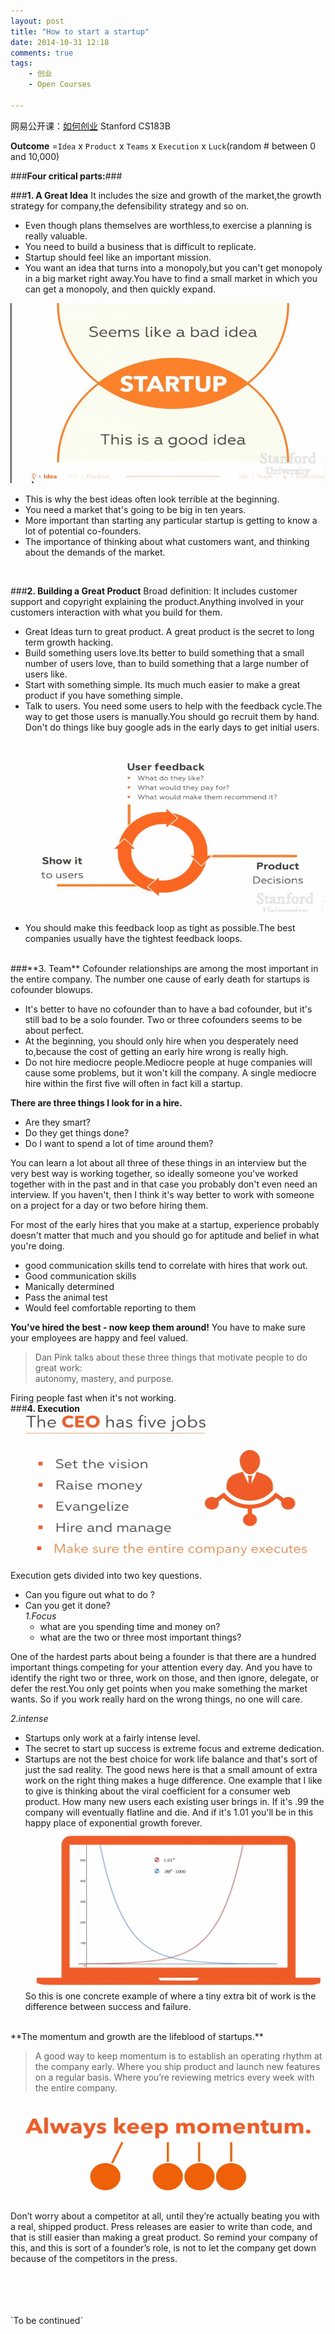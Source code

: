 ```yaml
---
layout: post
title: "How to start a startup"
date: 2014-10-31 12:18
comments: true
tags: 
	- 创业
	- Open Courses

---
```

网易公开课：[如何创业](http://v.163.com/special/opencourse/startup.html) Stanford CS183B

**Outcome** =`Idea` x `Product` x `Teams` x `Execution` x `Luck`(random # between 0 and 10,000)

###**Four critical parts:**###

###**1. A Great Idea**
It includes the size and growth of the market,the growth strategy for company,the defensibility strategy and so on.

- Even though plans themselves are worthless,to exercise a planning is really valuable.
- You need to build a business that is difficult to replicate.
- Startup should feel like an important mission.
- You want an idea that turns into a monopoly,but you can't get monopoly in a big market right away.You have to find a small market in which you can get a monopoly, and then quickly expand.
<!--more-->
![](https://raw.githubusercontent.com/thddaniel/Myblog/master/image/startup/1.jpg)
- This is why the best ideas often look terrible at the beginning.
- You need a market that's going to be big in ten years.
- More important than starting any particular startup is getting to know a lot of potential co-founders.
- The importance of thinking about what customers want, and thinking about the demands of the market.
<br>

###**2. Building a Great Product**
Broad definition: It includes customer support and copyright explaining the product.Anything involved in your customers interaction with what you build for them. 

- Great Ideas turn to great product. A great product is the secret to long term growth hacking.
- Build something users love.Its better to build something that a small number of users love, than to build something that a large number of users like. 
- Start with something simple. Its much much easier to make a great product if you have something simple.
- Talk to users. You need some users to help with the feedback cycle.The way to get those users is manually.You should go recruit them by hand. Don't do things like buy google ads in the early days to get initial users.

![](https://raw.githubusercontent.com/thddaniel/Myblog/master/image/startup/2a.jpg)

- You should make this feedback loop as tight as possible.The best companies usually have the tightest feedback loops.

<br>
###**3. Team**
Cofounder relationships are among the most important in the entire company. The number one cause of early death for startups is cofounder blowups.

-  It's better to have no cofounder than to have a bad cofounder, but it's still bad to be a solo founder. Two or three cofounders seems to be about perfect. 
-  At the beginning, you should only hire when you desperately need to,because the cost of getting an early hire wrong is really high. 
-  Do not hire mediocre people.Mediocre people at huge companies will cause some problems, but it won't kill the company. A single mediocre hire within the first five will often in fact kill a startup.

**There are three things I look for in a hire.** 

- Are they smart? 
- Do they get things done? 
- Do I want to spend a lot of time around them?

You can learn a lot about all three of these things in an interview but the very best way is working together, so ideally someone you've worked together with in the past and in that case you probably don't even need an interview. If you haven't, then I think it's way better to work with someone on a project for a day or two before hiring them. 

For most of the early hires that you make at a startup, experience probably doesn't matter that much and you should go for aptitude and belief in what you're doing. 

- good communication skills tend to correlate with hires that work out.
- Good communication skills
- Manically determined
- Pass the animal test
- Would feel comfortable reporting to them

**You've hired the best - now keep them around!**
You have to make sure your employees are happy and feel valued.

> Dan Pink talks about these three things that motivate people to do great work:   
 autonomy, mastery, and purpose.

Firing people fast when it's not working.
<br>
###**4. Execution**
![](https://raw.githubusercontent.com/thddaniel/Myblog/master/image/startup/3.jpg)

Execution gets divided into two key questions. 

- Can you figure out what to do ?
- Can you get it done?
<br>    *1.Focus*
    - what are you spending time and money on?
    - what are the two or three most important things?
    
One of the hardest parts about being a founder is that there are a hundred important things competing for your attention every day. And you have to identify the right two or three, work on those, and then ignore, delegate, or defer the rest.You only get points when you make something the market wants. So if you work really hard on the wrong things, no one will care.

  
*2.intense* 

- Startups only work at a fairly intense level. 
- The secret to start up success is extreme focus and extreme dedication. 
- Startups are not the best choice for work life balance and that's sort of just the sad reality.
The good news here is that a small amount of extra work on the right thing makes a huge difference. One example that I like to give is thinking about the viral coefficient for a consumer web product. How many new users each existing user brings in. If it's .99 the company will eventually flatline and die. And if it's 1.01 you'll be in this happy place of exponential growth forever.
    ![](https://raw.githubusercontent.com/thddaniel/Myblog/master/image/startup/4.jpg)
    So this is one concrete example of where a tiny extra bit of work is the difference between success and failure. 
    
<br>
**The momentum and growth are the lifeblood of startups.**

> A good way to keep momentum is to establish an operating rhythm at the company early. Where you ship product and launch new features on a regular basis. Where you’re reviewing metrics every week with the entire company. 

![](https://raw.githubusercontent.com/thddaniel/Myblog/master/image/startup/5.jpg)

Don’t worry about a competitor at all, until they’re actually beating you with a real, shipped product. Press releases are easier to write than code, and that is still easier than making a great product. So remind your company of this, and this is sort of a founder’s role, is not to let the company get down because of the competitors in the press.










<br>
<br>
<br>
<br>
`To be continued`












